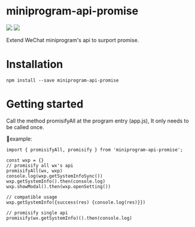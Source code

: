 # miniprogram-api-promise

[![](https://img.shields.io/npm/v/miniprogram-api-promise.svg?style=flat)](https://www.npmjs.com/package/miniprogram-api-promise)
[![](https://img.shields.io/github/license/wechat-miniprogram/api-typings.svg)](https://github.com/wechat-miniprogram/miniprogram-api-promise)

Extend WeChat miniprogram's api to surport promise.

# Installation

```
npm install --save miniprogram-api-promise
```

# Getting started
Call the method promisifyAll at the program entry (app.js), It only needs to be called once.

💨example:
```
import { promisifyAll, promisify } from 'miniprogram-api-promise';

const wxp = {}
// promisify all wx's api
promisifyAll(wx, wxp)
console.log(wxp.getSystemInfoSync())
wxp.getSystemInfo().then(console.log)
wxp.showModal().then(wxp.openSetting())

// compatible usage
wxp.getSystemInfo({success(res) {console.log(res)}})

// promisify single api
promisify(wx.getSystemInfo)().then(console.log)
```
